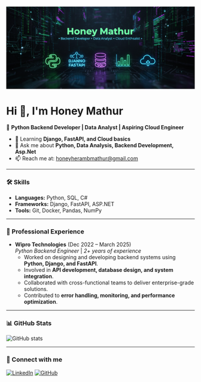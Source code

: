 ![My Profile Image](./Readme_profile1.png)
# Hi 👋, I'm Honey Mathur

🚀 **Python Backend Developer | Data Analyst | Aspiring Cloud Engineer**

- 🌱 Learning **Django, FastAPI, and Cloud basics**
- 💬 Ask me about **Python, Data Analysis, Backend Development, Asp.Net**
- 📫 Reach me at: honeyherambmathur@gmail.com  

---

### 🛠️ Skills
- **Languages:** Python, SQL, C#  
- **Frameworks:** Django, FastAPI, ASP.NET  
- **Tools:** Git, Docker, Pandas, NumPy  

---

### 💼 Professional Experience
- **Wipro Technologies** (Dec 2022 – March 2025)  
  *Python Backend Engineer* | *2+ years of experience*  
  - Worked on designing and developing backend systems using **Python, Django, and FastAPI**.  
  - Involved in **API development, database design, and system integration**.  
  - Collaborated with cross-functional teams to deliver enterprise-grade solutions.  
  - Contributed to **error handling, monitoring, and performance optimization**.  

---

### 📊 GitHub Stats
![GitHub stats](https://github-readme-stats.vercel.app/api?username=honeyherambmathur&show_icons=true&theme=radical)

---

### 🔗 Connect with me
[![LinkedIn](https://img.shields.io/badge/LinkedIn-blue?logo=linkedin&logoColor=white)](https://linkedin.com/in/honey-mathur-a8120a16a/)
[![GitHub](https://img.shields.io/badge/GitHub-black?logo=github&logoColor=white)](https://github.com/honeyherambmathur)
